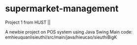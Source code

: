 # supermarket-management
Project 1 from HUST ||



A newbie project on POS system using Java Swing
Main code: emhieuquanlisieuthi/src/main/java/hieucao/sieuthiBigK
